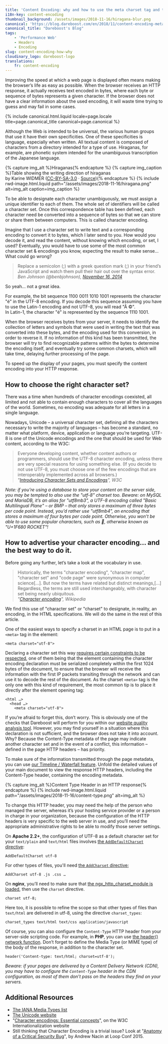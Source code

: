 ```yaml
---
title: 'Content Encoding: why and how to use the meta charset tag and the Content-Type header'
i18n-key: content-encoding
thumbnail_background: /assets/images/2018-11-16/hiragana-blur.png
canonical: 'https://blog.dareboost.com/en/2018/11/content-encoding-meta-charset-content-type-header/'
canonical_title: "Dareboost's Blog"
tags:
    - 'Performance Web'
    - Headers
    - Encoding
slug: content-encoding-how-why
cloudinary_logo: dareboost-logo
translations:
    fr: content-encoding
---
```


Improving the speed at which a web page is displayed often means making the browser’s life as easy as possible. When the browser receives an HTTP response, it actually receives text encoded in bytes, where each byte or sequence of bytes represents a given character. If the browser does not have a clear information about the used encoding, it will waste time trying to guess and may fail in some cases.

<!-- more -->

{% include canonical.html.liquid
    locale=page.locale
    title=page.canonical_title
    canonical=page.canonical
%}

Although the Web is intended to be universal, the various human groups that use it have their own specificities. One of these specificities is language, especially when written. All textual content is composed of characters from a directory intended for a type of use. Hiraganas, for example, are phonetic system intended for the unambiguous transcription of the Japanese language.

{% capture img_alt %}Hiraganas{% endcapture %} {% capture img_caption %}Table showing the writing direction of hiraganas  
by Karine WIDMER ([CC-BY-SA-3.0](https://creativecommons.org/licenses/by-sa/3.0/) · [Source](https://commons.wikimedia.org/wiki/File:Table_hiragana.svg)){% endcapture %} {% include rwd-image.html.liquid
path="/assets/images/2018-11-16/hiragana.png"
alt=img_alt
caption=img_caption
%}

To be able to designate each character unambiguously, we must assign a unique identifier to each of them. The whole set of identifiers will be called a character set. Once this correspondence table has been defined, each character need be converted into a sequence of bytes so that we can store or share them between computers. This is called character encoding.

Imagine that I use a character set to write text and a corresponding encoding to convert it to bytes, which I later send to you. How would you decode it, and read the content, without knowing which encoding, or set, I used? Eventually, you would have to use some of the most common character set & encodings you know, expecting the result to make sense… What could go wrong?

> Replace a semicolon (;) with a greek question mark (;) in your friend’s JavaScript and watch them pull their hair out over the syntax error.  
> <cite>Ben Johnson (@benbjohnson), [November 16, 2014](https://twitter.com/benbjohnson/status/533848879423578112)</cite>

So yeah… not a great idea.

For example, the bit sequence 1100 0011 1010 1001 represents the character "é" in the UTF-8 encoding. If you decode this sequence assuming you have to use the Latin-1 encoding and not UTF-8, you will read "Ã ©".  
In Latin-1, the character "é" is represented by the sequence 1110 1001.

When the browser receives bytes from your server, it needs to identify the collection of letters and symbols that were used in writing the text that was converted into these bytes, and the encoding used for this conversion, in order to reverse it. If no information of this kind has been transmitted, the browser will try to find recognizable patterns within the bytes to determine the encoding itself, and eventually try some common charsets, which will take time, delaying further processing of the page.

To speed up the display of your pages, you must specify the content encoding into your HTTP response.

## How to choose the right character set?

There was a time when hundreds of character encodings coexisted, all limited and not able to contain enough characters to cover all the languages of the world. Sometimes, no encoding was adequate for all letters in a single language.

Nowadays, Unicode – a universal character set, defining all the characters necessary to write the majority of languages – has become a standard, no matter what platform, device, application or language you’re targeting. UTF-8 is one of the Unicode encodings and the one that should be used for Web content, according to the W3C:

> Everyone developing content, whether content authors or programmers, should use the UTF-8 character encoding, unless there are very special reasons for using something else. (If you decide to not use UTF-8, you must choose one of the few encodings that are interoperably implemented across all browsers.)  
> <cite>"[Introducing Character Sets and Encodings](https://www.w3.org/International/getting-started/characters)", W3C</cite>

_Note: if you’re using a database to store your content on the server side, you may be tempted to also use the "utf-8" charset too. Beware: on MySQL and MariaDB, it’s an alias for "utf8mb3", a UTF-8 encoding called "Basic Multilingual Plane" – or BMP – that only stores a maximum of three bytes per code point. Instead, you’d rather use "utf8mb4", an encoding that stores a maximum of four bytes per code point. Otherwise, you won’t be able to use some popular characters, such as 🚀, otherwise known as "U+1F680 ROCKET"!_

## How to advertise your character encoding… and the best way to do it.

Before going any further, let’s take a look at the vocabulary in use.

> Historically, the terms "character encoding", "character map", "character set" and "code page" were synonymous in computer science[…]. But now the terms have related but distinct meanings,[…] Regardless, the terms are still used interchangeably, with character set being nearly ubiquitous.  
> <cite>"[Character encoding](https://en.wikipedia.org/wiki/Character_encoding#Character_sets,_character_maps_and_code_pages)", Wikipedia</cite>

We find this use of "character set" or "charset" to designate, in reality, an encoding, in the HTML specifications. We will do the same in the rest of this article.

One of the easiest ways to specify a charset in an HTML page is to put in a `<meta>` tag in the element:

```
<meta charset="utf-8">
```

Declaring a character set this way [requires certain constraints to be respected](https://www.w3.org/TR/html5/document-metadata.html#specifying-the-documents-character-encoding), one of them being that the element containing the character encoding declaration must be serialized completely within the first 1024 bytes of the document, to ensure that the browser will receive the information with the first IP packets transiting through the network and can use it to decode the rest of the document. As the charset `<meta>` tag is the only one with this kind of requirement, the most common tip is to place it directly after the element opening tag:

```
<html …>
  <head …>
    <meta charset="utf-8">
```

If you’re afraid to forget this, don’t worry. This is obviously one of the checks that Dareboost will perform for you within our [website quality analysis tool](https://www.dareboost.com/en/tool/website-analysis). However, you may find yourself in a situation where this declaration is not sufficient, and the browser does not take it into account. Why? Because the Content-Type metadata of the page may indicate another character set and in the event of a conflict, this information – defined in the page HTTP headers – has priority.

To make sure of the information transmitted through the page metadata, you can use [our Timeline / Waterfall feature](https://www.dareboost.com/en/doc/analysis-report/timeline-waterfall). Unfold the detailed values of your main document to view the response HTTP headers, including the Content-Type header, containing the encoding metadata.

{% capture img_alt %}Content Type Header in an HTTP response{% endcapture %} {% include rwd-image.html.liquid
path="/assets/images/2018-11-16/content-type.png"
alt=img_alt
%}

To change this HTTP header, you may need the help of the person who managed the server, whereas it’s your hosting service provider or a person in charge in your organization, because the configuration of the HTTP headers is very specific to the web server in use, and you’ll need the appropriate administrative rights to be able to modify those server settings.

On **Apache 2.2+**, the configuration of UTF-8 as a default character set for your `text/plain` and `text/html` files involves [the `AddDefaultCharset` directive](https://httpd.apache.org/docs/2.2/en/mod/core.html#adddefaultcharset):

```
AddDefaultCharset utf-8
```

For other types of files, you'll need [the `AddCharset` directive](https://httpd.apache.org/docs/current/en/mod/mod_mime.html#addcharset);

```
AddCharset utf-8 .js .css …
```

On **nginx**, you’ll need to make sure that [the ngx_http_charset_module is loaded](http://nginx.org/en/docs/http/ngx_http_charset_module.html), then use the `charset` directive.

```
charset utf-8;
```

Here too, it is possible to refine the scope so that other types of files than `text/html` are delivered in utf-8, using the directive `charset_types`:

```
charset_types text/html text/css application/javascript
```

Of course, you can also configure the `Content-Type` HTTP header from your server-side scripting code. For example, in **PHP**, you can use [the header() network function](https://php.net/manual/en/function.header.php). Don’t forget to define the Media Type (or MIME type) of the body of the response, in addition to the character set.

```
header('Content-type: text/html; charset=utf-8');
```

_Beware: if your pages are delivered by a Content Delivery Network (CDN), you may have to configure the `Content-Type` header in the CDN configuration, as most of them don’t pass on the headers they find on your servers._

## Additional Resources

-   [The IANA Media Types list](https://www.iana.org/assignments/media-types/media-types.xhtml)
-   [The Unicode website](http://www.unicode.org/)
-   "[Character encodings: Essential concepts](https://www.w3.org/International/articles/definitions-characters/#httpheader)", on the W3C Internationalization website
-   Still thinking that Character Encoding is a trivial issue? Look at "[Anatomy of a Critical Security Bug](https://www.youtube.com/watch?v=yQaRUEwEKxE)", by Andrew Nacin at Loop Conf 2015.
